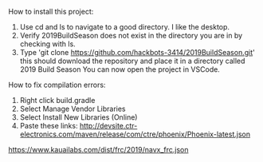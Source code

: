 How to install this project:
1. Use cd and ls to navigate to a good directory. I like the desktop.
2. Verify 2019BuildSeason does not exist in the directory you are in by checking with ls.
3. Type 'git clone https://github.com/hackbots-3414/2019BuildSeason.git' this should download the repository and place it in a directory called 2019 Build Season
You can now open the project in VSCode. 

How to fix compilation errors:
1. Right click build.gradle
2. Select Manage Vendor Libraries
3. Select Install New Libraries (Online)
4. Paste these links:
http://devsite.ctr-electronics.com/maven/release/com/ctre/phoenix/Phoenix-latest.json  
  
https://www.kauailabs.com/dist/frc/2019/navx_frc.json  